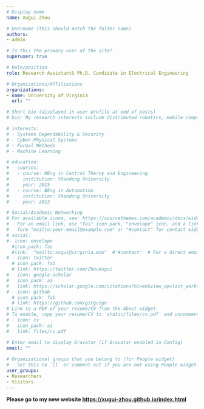 ```yaml
---
# Display name
name: Xugui Zhou

# Username (this should match the folder name)
authors:
- admin

# Is this the primary user of the site?
superuser: true

# Role/position
role: Research Assistant& Ph.D. Candidate in Electrical Engineering

# Organizations/Affiliations
organizations:
- name: University of Virginia
  url: ""

# Short bio (displayed in user profile at end of posts)
# bio: My research interests include distributed robotics, mobile computing and programmable matter.

# interests:
# - Systems Dependability & Security
# - Cyber-Physical Systems
# - Formal Methods
# - Machine Learning

# education:
#   courses:
#   - course: MEng in Control Theroy and Engineering
#     institution: Shandong University
#     year: 2015
#   - course: BEng in Automation
#     institution: Shandong University
#     year: 2012

# Social/Academic Networking
# For available icons, see: https://sourcethemes.com/academic/docs/widgets/#icons
#   For an email link, use "fas" icon pack, "envelope" icon, and a link in the
#   form "mailto:your-email@example.com" or "#contact" for contact widget.
# social:
#- icon: envelope
  #icon_pack: fas
  #link:  "mailto:xugui@virginia.edu"  #'#contact'  # For a direct email link, use "mailto:xz6cz@virginia.edu".
# - icon: twitter
  # icon_pack: fab
  # link: https://twitter.com/ZhouXugui
# - icon: google-scholar
#   icon_pack: ai
#   link: https://scholar.google.com/citations?hl=en&view_op=list_works&gmla=AJsN-F5RJ9tUNsnrAzNCEEu4C0eTCqsBLQD_3cSI_nzeMcT5bLv-7wA-GUooPJt1KiwnOaOFYY4mzfx1QEjASQjopJquht6mSg&user=AbTwiasAAAAJ
# - icon: github
  # icon_pack: fab
  # link: https://github.com/gitguige
# Link to a PDF of your resume/CV from the About widget.
# To enable, copy your resume/CV to `static/files/cv.pdf` and uncomment the lines below.  
# - icon: cv
#   icon_pack: ai
#   link: files/cv.pdf

# Enter email to display Gravatar (if Gravatar enabled in Config)
email: ""
  
# Organizational groups that you belong to (for People widget)
#   Set this to `[]` or comment out if you are not using People widget.  
user_groups:
- Researchers
- Visitors
---
```


<!-- I am a 5th-year Ph.D. Candidate in the ECE department at the University of Virginia, working with Professor [Homa Alemzadeh](https://engineering.virginia.edu/faculty/homa-alemzadeh). Before joining the Dependable Systems and Analytics Lab at UVa in January 2019, I was a Project Manager and Engineer at NR Research Institute, State Grid of China. -->

<!-- My research interests are at the intersection of computer systems dependability and control system theory& engineering. I am particularly interested in engineering safer autonomous systems through resilience assessment, security validation, and artificial intelligence techniques. -->

<!-- **I am on the academic job market this year!** -->

**Please go to my new website https://xugui-zhou.github.io/index.html**
